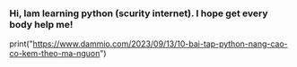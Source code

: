 ### Hi, Iam learning python (scurity internet). I hope get every body help me!
print("https://www.dammio.com/2023/09/13/10-bai-tap-python-nang-cao-co-kem-theo-ma-nguon")
